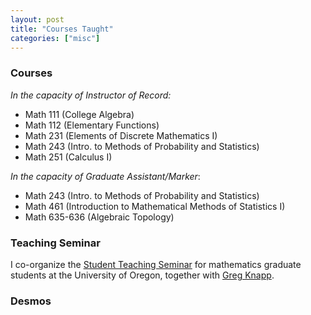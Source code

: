```yaml
---
layout: post
title: "Courses Taught"
categories: ["misc"]
---
```


### Courses

*In the capacity of Instructor of Record:*

* Math 111 (College Algebra)
* Math 112 (Elementary Functions)
* Math 231 (Elements of Discrete Mathematics I) 
* Math 243 (Intro. to Methods of Probability and Statistics)
* Math 251 (Calculus I)

*In the capacity of Graduate Assistant/Marker*: 

* Math 243 (Intro. to Methods of Probability and Statistics)
* Math 461 (Introduction to Mathematical Methods of Statistics I) 
* Math 635-636 (Algebraic Topology)

### Teaching Seminar

I co-organize the [Student Teaching Seminar](https://math.uoregon.edu/seminars) for mathematics graduate students at the University of Oregon, together with [Greg Knapp](https://pages.uoregon.edu/gknapp4/index.html). 

### Desmos 

<div class="desmos-border">
		<div id="taylor-series" class="desmos-container"></div>
	</div>
	
<script src="https://www.desmos.com/api/v1.7/calculator.js?apiKey=dcb31709b452b1cf9dc26972add0fda6"></script>

<script>
    const DESMOS_PURPLE = "#6600cc";
    const DESMOS_BLUE = "#0087cc";
    
    
    
    let data =
    {
        "taylor-series":
        {
            bounds: {left: -10, right: 10, bottom: -10, top: 10},
            
            expressions:
            [
                {latex: String.raw`f(x)=\{x<0:-x, x>= 0: x^{2}\}`, color: DESMOS_PURPLE, secret:true},
                {latex: String.raw`f(x)+1`, color: DESMOS_BLUE},
                {latex: String.raw`a=5`, sliderBounds: {min: 0, max: 10, step: 1}},
            ]
        }
    };
    
    create_desmos_graphs(data);
    
    
    function create_desmos_graphs(data)
    {
        document.querySelectorAll(".desmos-container").forEach(element =>
        {
            let calculator = Desmos.GraphingCalculator(element, {
                keypad: false,
                settingsMenu: false,
                zoomButtons: false,
                showResetButtonOnGraphpaper: true,
                border: false,
                expressionsCollapsed: true,
                
                xAxisMinorSubdivisions: 1,
                yAxisMinorSubdivisions: 1
            });
            
            data[element.id].expressions.forEach(expression =>
            {
                expression.latex = expression.latex.replace(/\(/g, String.raw`\left(`);
                expression.latex = expression.latex.replace(/\)/g, String.raw`\right)`);
                
                expression.latex = expression.latex.replace(/\[/g, String.raw`\left[`);
                expression.latex = expression.latex.replace(/\]/g, String.raw`\right]`);
            });
            
            calculator.setMathBounds(data[element.id].bounds);
            
            calculator.setExpressions(data[element.id].expressions);
            
            calculator.setDefaultState(calculator.getState());
        });
    }
</script>